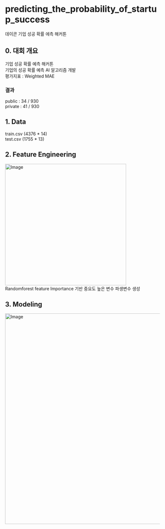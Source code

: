 # predicting_the_probability_of_startup_success
데이콘 기업 성공 확률 에측 해커톤

<h2>0. 대회 개요</h2>
기업 성공 확률 예측 해커톤  <br> 
기업의 성공 확률 예측 AI 알고리즘 개발   <br>
평가지표 : Weighted MAE   <br>
<h3>결과</h3>
public : 34 / 930   <br>
private : 41 / 930   <br>

<h2>1. Data</h2>
train.csv (4376 * 14)  <br>
test.csv (1755 * 13)  <br>

<h2>2. Feature Engineering</h2>
<img width="394" alt="Image" src="https://github.com/user-attachments/assets/461090c8-cd6a-43b6-9a1c-bb607f6ed928" /> <br>
Randomforest feature Importance 기반 중요도 높은 변수 파생변수 생성<br>

<h2>3. Modeling</h2>
<img width="683" alt="Image" src="https://github.com/user-attachments/assets/78876d0c-e99d-4626-b87e-087ca12c4a37" />


